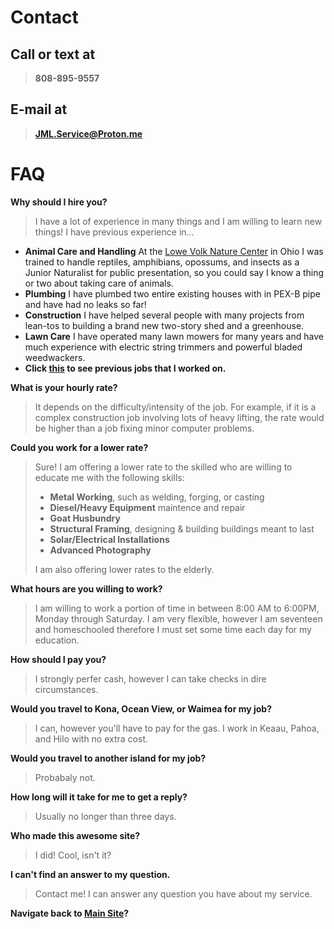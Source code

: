 # Contact
## Call or text at
>**808-895-9557**
## E-mail at
>**[JML.Service@Proton.me](mailto:JML.Service@Proton.me)**

# FAQ
**Why should I hire you?**
> I have a lot of experience in many things and I am willing to learn new things!
 I have previous experience in...
  - **Animal Care and Handling** At the [Lowe Volk Nature Center](https://www.crawfordparkdistrict.org/junior-naturalist.html) in Ohio I was trained to handle reptiles, amphibians, opossums, and insects as a Junior Naturalist for public presentation, so you could say I know a thing or two about taking care of animals.
  - **Plumbing** I have plumbed two entire existing houses with in PEX-B pipe and have had no leaks so far!
  - **Construction** I have helped several people with many projects from lean-tos to building a brand new two-story shed and a greenhouse.
  - **Lawn Care** I have operated many lawn mowers for many years and have much experience with electric string trimmers and powerful bladed weedwackers.
  - **Click [this]() to see previous jobs that I worked on.**

**What is your hourly rate?**
> It depends on the difficulty/intensity of the job. For example, if it is a complex construction job involving lots of heavy lifting, the rate would be higher than a job fixing minor computer problems.

**Could you work for a lower rate?**
> Sure! I am offering a lower rate to the skilled who are willing to educate me with the following skills:
> - **Metal Working**, such as welding, forging, or casting
> - **Diesel/Heavy Equipment** maintence and repair
> - **Goat Husbundry**
> - **Structural Framing**, designing & building buildings meant to last
> - **Solar/Electrical Installations**
> - **Advanced Photography**
> 
> I am also offering lower rates to the elderly.

**What hours are you willing to work?**
> I am willing to work a portion of time in between 8:00 AM to 6:00PM, Monday through Saturday.
> I am very flexible, however I am seventeen and homeschooled therefore I must set some time each day for my education.

**How should I pay you?**
> I strongly perfer cash, however I can take checks in dire circumstances.

**Would you travel to Kona, Ocean View, or Waimea for my job?**
> I can, however you'll have to pay for the gas.
> I work in Keaau, Pahoa, and Hilo with no extra cost.

**Would you travel to another island for my job?**
> Probabaly not.

**How long will it take for me to get a reply?**
> Usually no longer than three days.

**Who made this awesome site?**
> I did! Cool, isn't it?

**I can't find an answer to my question.**
> Contact me! I can answer any question you have about my service.




**Navigate back to [Main Site](https://jml-sites.github.io/service/)?**
